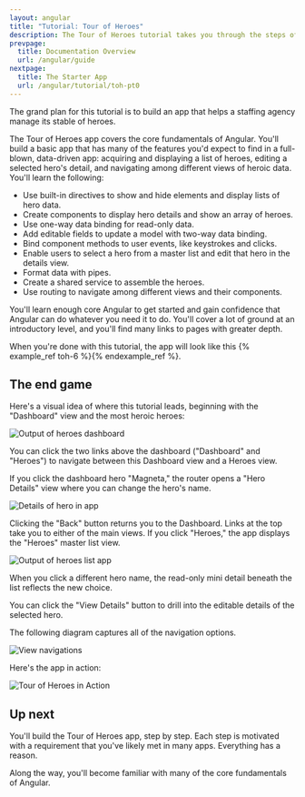 ```yaml
---
layout: angular
title: "Tutorial: Tour of Heroes"
description: The Tour of Heroes tutorial takes you through the steps of creating an Angular app in Dart.
prevpage:
  title: Documentation Overview
  url: /angular/guide
nextpage:
  title: The Starter App
  url: /angular/tutorial/toh-pt0
---
```

The grand plan for this tutorial is to build an app that helps a staffing agency manage its stable of heroes.

The Tour of Heroes app covers the core fundamentals of Angular. You'll build a basic app that
has many of the features you'd expect to find in a full-blown, data-driven app: acquiring and displaying
a list of heroes, editing a selected hero's detail, and navigating among different
views of heroic data. You'll learn the following:

  - Use built-in directives to show and hide elements and display lists of hero data.
  - Create components to display hero details and show an array of heroes.
  - Use one-way data binding for read-only data.
  - Add editable fields to update a model with two-way data binding.
  - Bind component methods to user events, like keystrokes and clicks.
  - Enable users to select a hero from a master list and edit that hero in the details view.
  - Format data with pipes.
  - Create a shared service to assemble the heroes.
  - Use routing to navigate among different views and their components.

You'll learn enough core Angular to get started and gain confidence that
Angular can do whatever you need it to do.
You'll cover a lot of ground at an introductory level, and you'll find many links
to pages with greater depth.

When you're done with this tutorial, the app will look like this {% example_ref toh-6 %}{% endexample_ref %}.

## The end game

Here's a visual idea of where this tutorial leads, beginning with the "Dashboard"
view and the most heroic heroes:

<img class="image-display" src="{% asset_path 'ng/devguide/toh/heroes-dashboard-1.png' %}" alt="Output of heroes dashboard">

You can click the two links above the dashboard ("Dashboard" and "Heroes")
to navigate between this Dashboard view and a Heroes view.

If you click the dashboard hero "Magneta," the router opens a "Hero Details" view
where you can change the hero's name.

<img class="image-display" src="{% asset_path 'ng/devguide/toh/hero-details-1.png' %}" alt="Details of hero in app">

Clicking the "Back" button returns you to the Dashboard.
Links at the top take you to either of the main views.
If you click "Heroes," the app displays the "Heroes" master list view.

<img class="image-display" src="{% asset_path 'ng/devguide/toh/heroes-list-2.png' %}" alt="Output of heroes list app">

When you click a different hero name, the read-only mini detail beneath the list reflects the new choice.

You can click the "View Details" button to drill into the editable details of the selected hero.

The following diagram captures all of the navigation options.

<img class="image-display" src="{% asset_path 'ng/devguide/toh/nav-diagram.png' %}" alt="View navigations">

Here's the app in action:

<img class="image-display" src="{% asset_path 'ng/devguide/toh/toh-anim.gif' %}" alt="Tour of Heroes in Action">

## Up next

You'll build the Tour of Heroes app, step by step.
Each step is motivated with a requirement that you've likely
met in many apps. Everything has a reason.

Along the way, you'll become familiar with many of the core fundamentals of Angular.
